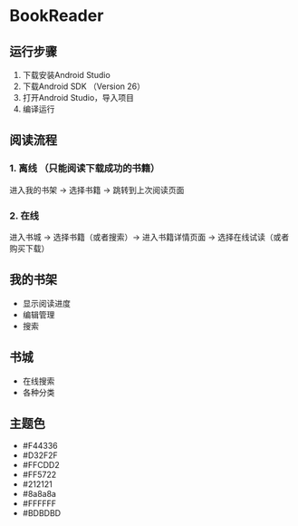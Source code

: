 # BookReader

## 运行步骤
1. 下载安装Android Studio
2. 下载Android SDK （Version 26）
3. 打开Android Studio，导入项目
4. 编译运行

## 阅读流程

### 1. 离线 （只能阅读下载成功的书籍）
进入我的书架 -> 选择书籍 -> 跳转到上次阅读页面


### 2. 在线
进入书城 -> 选择书籍（或者搜索）-> 进入书籍详情页面 -> 选择在线试读（或者购买下载）


## 我的书架

- 显示阅读进度
- 编辑管理
- 搜索


## 书城

- 在线搜索
- 各种分类


## 主题色

- <color name="colorPrimary">#F44336</color>
- <color name="colorPrimaryDark">#D32F2F</color>
- <color name="colorPrimaryLight">#FFCDD2</color>
- <color name="colorAccent">#FF5722</color>
- <color name="colorPrimaryText">#212121</color>
- <color name="colorSecondaryText">#8a8a8a</color>
- <color name="colorIcons">#FFFFFF</color>
- <color name="colorDivider">#BDBDBD</color>
